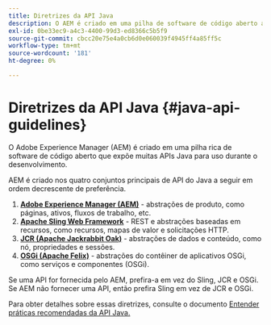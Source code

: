 ```yaml
---
title: Diretrizes da API Java
description: O AEM é criado em uma pilha de software de código aberto avançada que expõe muitas APIs Java para uso.
exl-id: 0be33ec9-a4c3-4400-99d3-ed8366c5b5f9
source-git-commit: cbcc20e75e4a0cb6d0e060039f4945ff4a85ff5c
workflow-type: tm+mt
source-wordcount: '181'
ht-degree: 0%

---
```


# Diretrizes da API Java {#java-api-guidelines}

O Adobe Experience Manager (AEM) é criado em uma pilha rica de software de código aberto que expõe muitas APIs Java para uso durante o desenvolvimento.

AEM é criado nos quatro conjuntos principais de API do Java a seguir em ordem decrescente de preferência.

1. **[Adobe Experience Manager (AEM)](https://docs.adobe.com/content/help/en/experience-manager-cloud-service-javadoc/index.html)**  - abstrações de produto, como páginas, ativos, fluxos de trabalho, etc.
1. **[Apache Sling Web Framework](https://sling.apache.org/apidocs/sling11/)**  - REST e abstrações baseadas em recursos, como recursos, mapas de valor e solicitações HTTP.
1. **[JCR (Apache Jackrabbit Oak)](http://jackrabbit.apache.org/oak/docs/oak_api/overview.html)**  - abstrações de dados e conteúdo, como nó, propriedades e sessões.
1. **[OSGi (Apache Felix)](https://felix.apache.org)**  - abstrações do contêiner de aplicativos OSGi, como serviços e componentes (OSGi).

Se uma API for fornecida pelo AEM, prefira-a em vez do Sling, JCR e OSGi. Se AEM não fornecer uma API, então prefira Sling em vez de JCR e OSGi.

Para obter detalhes sobre essas diretrizes, consulte o documento [Entender práticas recomendadas da API Java.](https://experienceleague.adobe.com/docs/experience-manager-learn/foundation/development/understand-java-api-best-practices.html)
